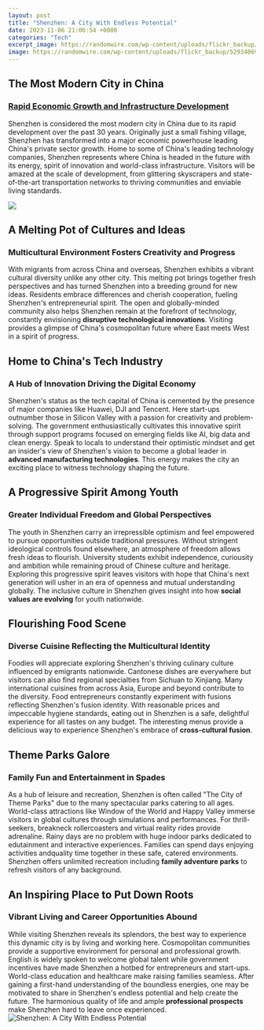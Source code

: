 ```yaml
---
layout: post
title: "Shenzhen: A City With Endless Potential"
date: 2023-11-06 21:06:54 +0000
categories: "Tech"
excerpt_image: https://randomwire.com/wp-content/uploads/flickr_backup/5293406916_956a4882a7_b.jpg
image: https://randomwire.com/wp-content/uploads/flickr_backup/5293406916_956a4882a7_b.jpg
---
```


## The Most Modern City in China
### [Rapid Economic Growth and Infrastructure Development](https://thetopnews.github.io/playstation-5-vs-xbox-series-x-a-deep-dive-comparison-of-the-next-gen-consoles/)
Shenzhen is considered the most modern city in China due to its rapid development over the past 30 years. Originally just a small fishing village, Shenzhen has transformed into a major economic powerhouse leading China's private sector growth. Home to some of China's leading technology companies, Shenzhen represents where China is headed in the future with its energy, spirit of innovation and world-class infrastructure. Visitors will be amazed at the scale of development, from glittering skyscrapers and state-of-the-art transportation networks to thriving communities and enviable living standards.

![](https://external-preview.redd.it/WXprv3nRWZJXcEVCtYf-kGEKhLmon7cGttelmb-Ms4U.jpg?auto=webp&amp;s=23396032c7407b88b363af0a02da1f4d182da90c)
## A Melting Pot of Cultures and Ideas  
### **Multicultural Environment Fosters Creativity and Progress**
With migrants from across China and overseas, Shenzhen exhibits a vibrant cultural diversity unlike any other city. This melting pot brings together fresh perspectives and has turned Shenzhen into a breeding ground for new ideas. Residents embrace differences and cherish cooperation, fueling Shenzhen's entrepreneurial spirit. The open and globally-minded community also helps Shenzhen remain at the forefront of technology, constantly envisioning **disruptive technological innovations**. Visiting provides a glimpse of China's cosmopolitan future where East meets West in a spirit of progress.
## Home to China's Tech Industry  
### **A Hub of Innovation Driving the Digital Economy**   
Shenzhen's status as the tech capital of China is cemented by the presence of major companies like Huawei, DJI and Tencent. Here start-ups outnumber those in Silicon Valley with a passion for creativity and problem-solving. The government enthusiastically cultivates this innovative spirit through support programs focused on emerging fields like AI, big data and clean energy. Speak to locals to understand their optimistic mindset and get an insider's view of Shenzhen's vision to become a global leader in **advanced manufacturing technologies**. This energy makes the city an exciting place to witness technology shaping the future.
## A Progressive Spirit Among Youth
### **Greater Individual Freedom and Global Perspectives**
The youth in Shenzhen carry an irrepressible optimism and feel empowered to pursue opportunities outside traditional pressures. Without stringent ideological controls found elsewhere, an atmosphere of freedom allows fresh ideas to flourish. University students exhibit independence, curiousity and ambition while remaining proud of Chinese culture and heritage. Exploring this progressive spirit leaves visitors with hope that China's next generation will usher in an era of openness and mutual understanding globally. The inclusive culture in Shenzhen gives insight into how **social values are evolving** for youth nationwide.   
## Flourishing Food Scene  
### **Diverse Cuisine Reflecting the Multicultural Identity**  
Foodies will appreciate exploring Shenzhen's thriving culinary culture influenced by emigrants nationwide. Cantonese dishes are everywhere but visitors can also find regional specialties from Sichuan to Xinjiang. Many international cuisines from across Asia, Europe and beyond contribute to the diversity. Food entrepreneurs constantly experiment with fusions reflecting Shenzhen's fusion identity. With reasonable prices and impeccable hygiene standards, eating out in Shenzhen is a safe, delightful experience for all tastes on any budget. The interesting menus provide a delicious way to experience Shenzhen's embrace of **cross-cultural fusion**.  
## Theme Parks Galore  
### **Family Fun and Entertainment in Spades**
As a hub of leisure and recreation, Shenzhen is often called "The City of Theme Parks" due to the many spectacular parks catering to all ages. World-class attractions like Window of the World and Happy Valley immerse visitors in global cultures through simulations and performances. For thrill-seekers, breakneck rollercoasters and virtual reality rides provide adrenaline. Rainy days are no problem with huge indoor parks dedicated to edutainment and interactive experiences. Families can spend days enjoying activities andquality time together in these safe, catered environments. Shenzhen offers unlimited recreation including **family adventure parks** to refresh visitors of any background.
## An Inspiring Place to Put Down Roots  
### **Vibrant Living and Career Opportunities Abound**  
While visiting Shenzhen reveals its splendors, the best way to experience this dynamic city is by living and working here. Cosmopolitan communities provide a supportive environment for personal and professional growth. English is widely spoken to welcome global talent while government incentives have made Shenzhen a hotbed for entrepreneurs and start-ups. World-class education and healthcare make raising families seamless. After gaining a first-hand understanding of the boundless energies, one may be motivated to share in Shenzhen's endless potential and help create the future. The harmonious quality of life and ample **professional prospects** make Shenzhen hard to leave once experienced.
![Shenzhen: A City With Endless Potential](https://randomwire.com/wp-content/uploads/flickr_backup/5293406916_956a4882a7_b.jpg)